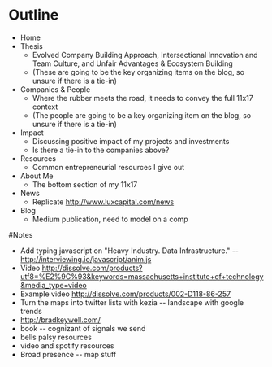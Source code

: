 # Outline

 * Home
 * Thesis
    - Evolved Company Building Approach, Intersectional Innovation and Team Culture, and Unfair Advantages & Ecosystem Building
    - (These are going to be the key organizing items on the blog, so unsure if there is a tie-in)
 * Companies & People
    - Where the rubber meets the road, it needs to convey the full 11x17 context
    - (The people are going to be a key organizing item on the blog, so unsure if there is a tie-in)
 * Impact
    - Discussing positive impact of my projects and investments
    - Is there a tie-in to the companies above?
 * Resources
    - Common entrepreneurial resources I give out
 * About Me
    - The bottom section of my 11x17
 * News
    - Replicate http://www.luxcapital.com/news
 * Blog
    - Medium publication, need to model on a comp

#Notes

 * Add typing javascript on "Heavy Industry. Data Infrastructure." -- http://interviewing.io/javascript/anim.js
 * Video http://dissolve.com/products?utf8=%E2%9C%93&keywords=massachusetts+institute+of+technology&media_type=video
 * Example video http://dissolve.com/products/002-D118-86-257
 * Turn the maps into twitter lists with kezia -- landscape with google trends
 * http://bradkeywell.com/
 * book -- cognizant of signals we send
 * bells palsy resources
 * video and spotify resources
 * Broad presence -- map stuff
